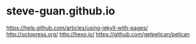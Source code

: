 steve-guan.github.io
====================
https://help.github.com/articles/using-jekyll-with-pages/
http://octopress.org/
http://hexo.io/
https://github.com/getpelican/pelican
